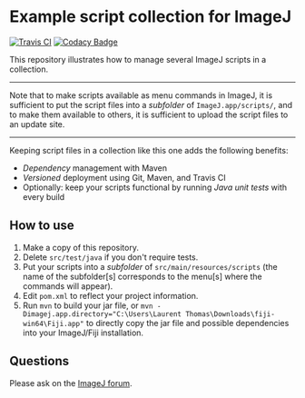 # Example script collection for ImageJ

[![Travis CI](https://travis-ci.org/imagej/example-script-collection.svg?branch=master)](https://travis-ci.org/imagej/example-script-collection)
[![Codacy Badge](https://api.codacy.com/project/badge/Grade/facf0eb976f44461af81d4469d597c0d)](https://www.codacy.com/app/imagejan/example-script-collection?utm_source=github.com&amp;utm_medium=referral&amp;utm_content=imagej/example-script-collection&amp;utm_campaign=Badge_Grade)

This repository illustrates how to manage several ImageJ scripts in a collection.

---

Note that to make scripts available as menu commands in ImageJ, it is sufficient to put the script files into a _subfolder_ of `ImageJ.app/scripts/`, and to make them available to others, it is sufficient to upload the script files to an update site.

---

Keeping script files in a collection like this one adds the following benefits:

* *Dependency* management with Maven
* *Versioned* deployment using Git, Maven, and Travis CI
* Optionally: keep your scripts functional by running *Java unit tests* with every build

## How to use

1. Make a copy of this repository.
1. Delete `src/test/java` if you don't require tests.
1. Put your scripts into a *subfolder* of `src/main/resources/scripts` (the name of the subfolder[s] corresponds to the menu[s] where the commands will appear).
1. Edit `pom.xml` to reflect your project information.
1. Run `mvn` to build your jar file, or `mvn -Dimagej.app.directory="C:\Users\Laurent Thomas\Downloads\fiji-win64\Fiji.app"` to directly copy the jar file and possible dependencies into your ImageJ/Fiji installation.

## Questions

Please ask on the [ImageJ forum](http://forum.imagej.net/).
